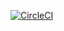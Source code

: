 

[![CircleCI](https://circleci.com/gh/mijies/rust_browser.svg?style=svg)](https://circleci.com/gh/mijies/rust_browser)